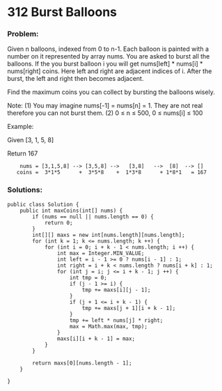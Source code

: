 # 312 Burst Balloons

### Problem:

Given n balloons, indexed from 0 to n-1. Each balloon is painted with a number on it represented by array nums. You are asked to burst all the balloons. If the you burst balloon i you will get nums[left] * nums[i] * nums[right] coins. Here left and right are adjacent indices of i. After the burst, the left and right then becomes adjacent.

Find the maximum coins you can collect by bursting the balloons wisely.

Note: 
(1) You may imagine nums[-1] = nums[n] = 1. They are not real therefore you can not burst them.
(2) 0 ≤ n ≤ 500, 0 ≤ nums[i] ≤ 100

Example:

Given [3, 1, 5, 8]

Return 167
```
    nums = [3,1,5,8] --> [3,5,8] -->   [3,8]   -->  [8]  --> []
   coins =  3*1*5      +  3*5*8    +  1*3*8      + 1*8*1   = 167
```

### Solutions:

```
public class Solution {
    public int maxCoins(int[] nums) {
        if (nums == null || nums.length == 0) {
            return 0;
        }
        int[][] maxs = new int[nums.length][nums.length];
        for (int k = 1; k <= nums.length; k ++) {
            for (int i = 0; i + k - 1 < nums.length; i ++) {
                int max = Integer.MIN_VALUE;
                int left = i - 1 >= 0 ? nums[i - 1] : 1;
                int right = i + k < nums.length ? nums[i + k] : 1;
                for (int j = i; j <= i + k - 1; j ++) {
                    int tmp = 0;
                    if (j - 1 >= i) {
                        tmp += maxs[i][j - 1];
                    }
                    if (j + 1 <= i + k - 1) {
                        tmp += maxs[j + 1][i + k - 1];
                    }
                    tmp += left * nums[j] * right;
                    max = Math.max(max, tmp);
                }
                maxs[i][i + k - 1] = max;
            }
        }    
        
        return maxs[0][nums.length - 1];
    }
    
}
```
